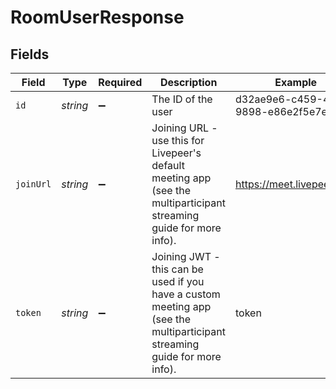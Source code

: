 # RoomUserResponse


## Fields

| Field                                                                                                                     | Type                                                                                                                      | Required                                                                                                                  | Description                                                                                                               | Example                                                                                                                   |
| ------------------------------------------------------------------------------------------------------------------------- | ------------------------------------------------------------------------------------------------------------------------- | ------------------------------------------------------------------------------------------------------------------------- | ------------------------------------------------------------------------------------------------------------------------- | ------------------------------------------------------------------------------------------------------------------------- |
| `id`                                                                                                                      | *string*                                                                                                                  | :heavy_minus_sign:                                                                                                        | The ID of the user                                                                                                        | d32ae9e6-c459-4931-9898-e86e2f5e7e16                                                                                      |
| `joinUrl`                                                                                                                 | *string*                                                                                                                  | :heavy_minus_sign:                                                                                                        | Joining URL - use this for Livepeer's default meeting app (see the multiparticipant streaming guide for more info).       | https://meet.livepeer.chat                                                                                                |
| `token`                                                                                                                   | *string*                                                                                                                  | :heavy_minus_sign:                                                                                                        | Joining JWT - this can be used if you have a custom meeting app (see the multiparticipant streaming guide for more info). | token                                                                                                                     |